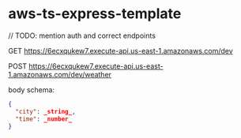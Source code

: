 # aws-ts-express-template

// TODO: mention auth and correct endpoints

GET https://6ecxqukew7.execute-api.us-east-1.amazonaws.com/dev

POST https://6ecxqukew7.execute-api.us-east-1.amazonaws.com/dev/weather

body schema:

```json
{
  "city": _string_,
  "time": _number_
}
```
